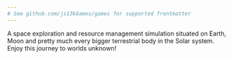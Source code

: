 ```yaml
---
# See github.com/js13kGames/games for supported frontmatter
---
```

A space exploration and resource management simulation situated on Earth, Moon and pretty much every bigger terrestrial body in the Solar system. Enjoy this journey to worlds unknown!
